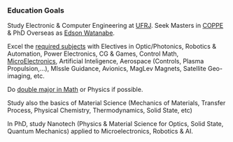 
### Education Goals

Study Electronic & Computer Engineering at [UFRJ](https://www.topuniversities.com/universities/universidade-federal-do-rio-de-janeiro#sub). Seek Masters in [COPPE](http://www.pee.ufrj.br/index.php/pt/) & PhD Overseas as [Edson Watanabe](http://www.coe.ufrj.br/~watanabe/).

Excel the [required subjects](https://www.del.ufrj.br/atividades/graduacao/eletronica-e-computacao/fluxograma-de-disciplinas) with Electives in Optic/Photonics, Robotics & Automation, Power Electronics, CG & Games, Control Math, [MicroElectronics](https://www.rit.edu/programs/microelectronic-engineering-bs), Artificial Inteligence, Aerospace (Controls, Plasma Propulsion,...), MIssle Guidance, Avionics, MagLev Magnets, Satellite Geo-imaging, etc.

Do [double major in Math](http://www.im.ufrj.br/bacharelado/duplo-diploma/resumo-acordo.htm) or Physics if possible.

Study also the basics of Material Science (Mechanics of Materials, Transfer Process, Physical Chemistry, Thermodynamics, Solid State, etc)


In PhD, study Nanotech (Physics & Material Science for Optics, Solid State, Quantum Mechanics) applied to Microelectronics, Robotics & AI.
